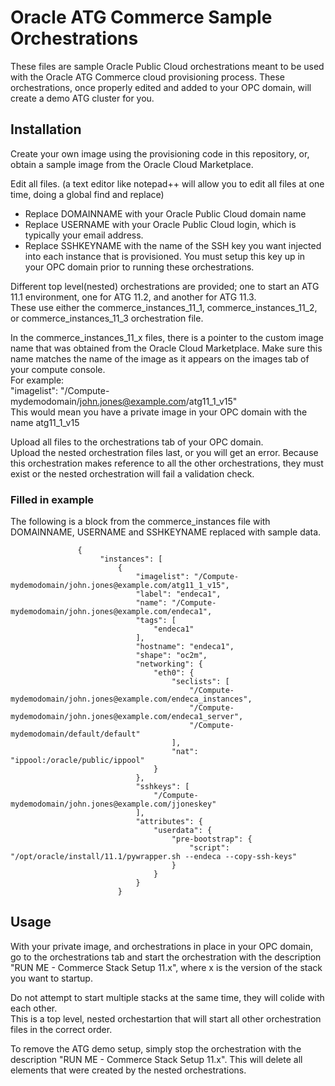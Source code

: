 # Oracle ATG Commerce Sample Orchestrations

These files are sample Oracle Public Cloud orchestrations meant to be used with the Oracle ATG Commerce cloud provisioning process.
These orchestrations, once properly edited and added to your OPC domain, will create a demo ATG cluster for you.

## Installation

Create your own image using the provisioning code in this repository, or, obtain a sample image from the Oracle Cloud Marketplace.

Edit all files. (a text editor like notepad++ will allow you to edit all files at one time, doing a global find and replace)
* Replace DOMAINNAME with your Oracle Public Cloud domain name
* Replace USERNAME with your Oracle Public Cloud login, which is typically your email address.
* Replace SSHKEYNAME with the name of the SSH key you want injected into each instance that is provisioned. You must setup this key up in your OPC domain prior to running these orchestrations.

Different top level(nested) orchestrations are provided; one to start an ATG 11.1 environment, one for ATG 11.2, and another for ATG 11.3.  
These use either the commerce_instances_11_1, commerce_instances_11_2, or commerce_instances_11_3 orchestration file.  

In the commerce_instances_11_x files, there is a pointer to the custom image name that was obtained from the Oracle Cloud Marketplace. Make sure this name matches the name of the image as it appears on the images tab of your compute console.  
For example:  
"imagelist": "/Compute-mydemodomain/john.jones@example.com/atg11_1_v15"  
This would mean you have a private image in your OPC domain with the name atg11_1_v15  

Upload all files to the orchestrations tab of your OPC domain.  
Upload the nested orchestration files last, or you will get an error. Because this orchestration makes reference to all the other orchestrations, they must exist or the nested orchestration will fail a validation check.  

### Filled in example
The following is a block from the commerce_instances file with DOMAINNAME, USERNAME and SSHKEYNAME replaced with sample data.
```
               {
                    "instances": [
                        {
                            "imagelist": "/Compute-mydemodomain/john.jones@example.com/atg11_1_v15",
                            "label": "endeca1",
                            "name": "/Compute-mydemodomain/john.jones@example.com/endeca1",
                            "tags": [
                                "endeca1"
                            ],
                            "hostname": "endeca1",
                            "shape": "oc2m",
                            "networking": {
                                "eth0": {
                                    "seclists": [
                                        "/Compute-mydemodomain/john.jones@example.com/endeca_instances",
                                        "/Compute-mydemodomain/john.jones@example.com/endeca1_server",
                                        "/Compute-mydemodomain/default/default"
                                    ],
                                    "nat": "ippool:/oracle/public/ippool"
                                }
                            },
                            "sshkeys": [
                                "/Compute-mydemodomain/john.jones@example.com/jjoneskey"
                            ],
                            "attributes": {
                                "userdata": {
                                    "pre-bootstrap": {
                                        "script": "/opt/oracle/install/11.1/pywrapper.sh --endeca --copy-ssh-keys"
                                    }
                                }
                            }
                        }
```

## Usage
With your private image, and orchestrations in place in your OPC domain, go to the orchestrations tab and start the orchestration with the description "RUN ME - Commerce Stack Setup 11.x", where x is the version of the stack you want to startup. 

Do not attempt to start multiple stacks at the same time, they will colide with each other.  
This is a top level, nested orchestartion that will start all other orchestration files in the correct order.

To remove the ATG demo setup, simply stop the orchestration with the description "RUN ME - Commerce Stack Setup 11.x". This will delete all elements that were created by the nested orchestrations.

